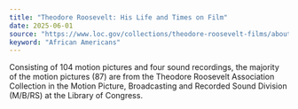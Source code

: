 ```yaml
---
title: "Theodore Roosevelt: His Life and Times on Film"
date: 2025-06-01
source: "https://www.loc.gov/collections/theodore-roosevelt-films/about-this-collection/"
keyword: "African Americans"
---
```


Consisting of 104 motion pictures and four sound recordings, the majority of the motion pictures (87) are from the Theodore Roosevelt Association Collection in the Motion Picture, Broadcasting and Recorded Sound Division (M/B/RS) at the Library of Congress.

